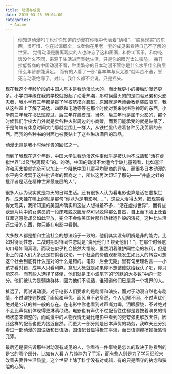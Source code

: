 ```yaml
---
title: 动漫与成见
date: 2015-03-25 09:04:00
categories:
  - Anime
---
```

> 你知道动漫吗？也许你知道的动漫在你眼中代表着“幼稚”、“脱离现实”的东西，很可惜，你在以偏概全，或者你在用老一套的成见来看待自己不了解的世界。
觉得动漫是脱离现实的人也许忘了这和画画，和你听音乐，和你吃饭没什么不同，来源于生活进而表达生活，只是你的眼光太过狭隘。
撇开拉低智商的中国动漫不看，种类繁杂的日本动漫不管你是什么水平什么阶层什么年龄都能满足。
而有的人看了一部“喜羊羊与灰太狼”就叫苦不迭，誓死与动漫绝缘了。对此，我什么都不会说，只是摇头。

现在我这个年龄阶段的中国人基本是看动漫长大的，而比我更小的接触动漫还更多。小学四年级在我的学校就掀起了动漫热潮，那时候最火的的是四驱兄弟和火影忍者，我小学有三年都是报了学校航模兴趣班，原因就是老师会教组装四驱车，我从这些课上了解了马达、四驱和电池等等在那个时候对我来说堪称神奇的东西，小学前三年我在书法班度过，后三年在航模班。当然，后三年也是属于火影的，那个时候我们学校大门外就是卖各种火影周边的小商贩，而我们能承受的就是贴纸了，于是每每有休息时间大门那就会围上一群人，从铁栏里传递着各种另我羡慕的东西。而我的各种书的封面也被我贴上了这些琳琅满目的珍品。

动漫无意是我小时候珍贵的回忆之一。

而到了我现在这个年龄，中国大学生看动漫这件事似乎是被认为不成熟和“活在虚拟世界”以及“脱离现实”的。的确，中国的动漫不太适合学龄儿童观看，比如喜洋洋和灰太狼就完全可以加上一个降低中国儿童平均智商的罪名，而很多日本动漫的水平完全凌驾于这些批评者的智商之上，所以这再次印证了那句——“井底之蛙的批评者是活在精神世界最底层的人”。

很多人认为现实就是每天的日常生活。还有很多人认为看电影也算是活在虚拟世界，成天挂在嘴上的就是那句“你以为是电影啊……”，这些人活得太累，把现实看得太现实，我所知道的美国片确实和这些人想得差不多，“活在虚拟世界”，而有些欧洲片片中的女演员的一段床戏脱衣服居然可以脱得那么自然，自上而下脸上泛着红晕这感觉却又如此奔放，完全不会像美国片那样矫揉造作般的演技，这种比生活还生活的东西，你只能在电影中看到。

大多数人都是想和主流社会的想法趋于一致的，他们其实没有明辨是非的能力。比如对待同性恋，二战时期对待同性恋就是“烧死他们！烧死他们！”，在那个时候这句口号如同真理。而现在似乎社会恍然大悟般，虽然明着维护同性恋的权利，但是街上的路人们大多还是在偷着议论。一个社会的价值观都能发生如此大的转变可想这个社会到底有什么是对的什么是错的。电影「后会无期」里有句至理名言——小孩才看对错，成年人只看利弊。意思大概就是如果你不想装傻就给我认了吧，你只能这样。而有些人选择了装傻，他们就是王小波笔下的“沉默的大多数”中的一部分。他们被认为是弱势群体，因为他们不说话，谁知道他们已是另一个境界的人。

扯远了，再说说动漫。对于电影人们要求的是剧情和演技，而对于动漫自然也有剧情，不过演技则换成了画风和声优。画风自不必多说，个人见解不同，不过声优们绝对是公认的神一般的存在。在电影中你也看到过声嘶力竭，泪眼朦胧，不过绝对不会比声优们体现得更淋漓尽致。电影也有声优不过配音往往都是要按着演员的情绪状态来调整的，而动漫中的人物表情无疑比电影中看到的更夸张更解放天性，因此这样的配音也更为接近自然。而更大一部分则是日本声优的功劳，我昨天还分别看过一部动漫的国语版和日语版，国语配音显得极其平淡，而日语则抑扬顿挫感情充沛。

最后还是要告诉那些对动漫有成见的人，你看待一件事物是怎么的取决于你看到的是它的哪个部分，比如有人看 A 片纯粹为了手淫，而有些人则是为了学习经验来改善夫妻性生活质量，这个世界上除了科学没有对或错，有的只是固守的执念和狭隘的心胸。
